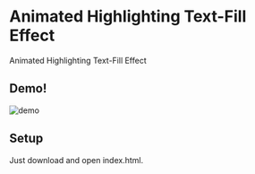 # Animated Highlighting Text-Fill Effect

Animated Highlighting Text-Fill Effect

## Demo!
![demo](https://user-images.githubusercontent.com/54176283/195036864-42a0d176-8cf2-4d28-8168-ecd9d72c5e84.gif)

## Setup
Just download and open index.html.
